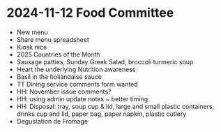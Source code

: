 # 2024-11-12 Food Committee

* New menu
* Share menu spreadsheet
* Kiosk nice
* 2025 Countries of the Month
* Sausage patties, Sunday Greek Salad, broccoli turmeric soup
* Heart the underlying Nutrition awareness
* Basil in the hollandaise sauce
* TT Dining service comments form wanted
* HH: November issue comments?
* HH: using admin update notes ~ better timing
* HH: Disposal: tray, soup cup & lid, large and small plastic containers, drinks cup and lid, paper bag, paper napkin, plastic cutlery
* Degustation de Fromage
